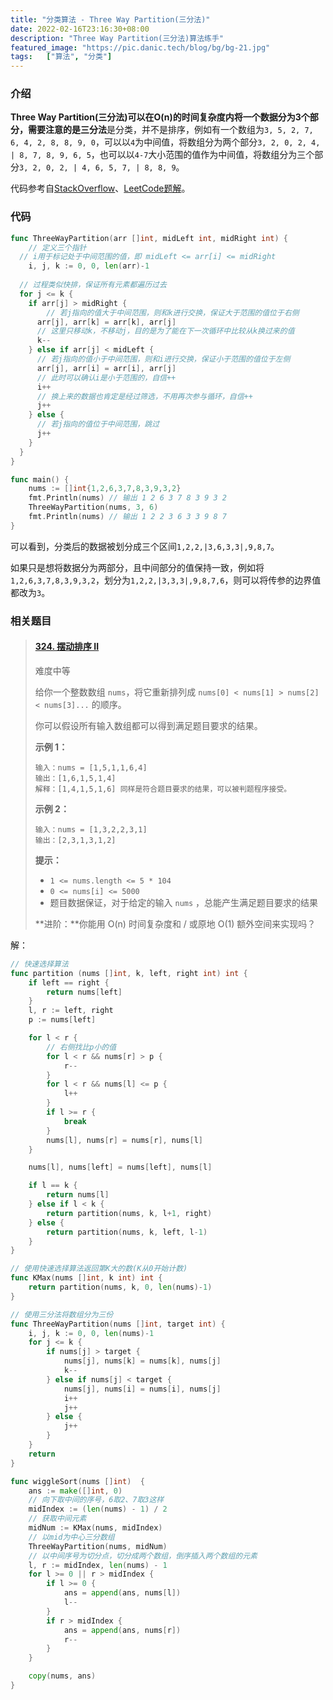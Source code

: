 ```yaml
---
title: "分类算法 - Three Way Partition(三分法)"
date: 2022-02-16T23:16:30+08:00
description: "Three Way Partition(三分法)算法练手"
featured_image: "https://pic.danic.tech/blog/bg/bg-21.jpg"
tags:	["算法", "分类"]
---
```


### 介绍

**Three Way Partition(三分法)**可以在O(n)的时间复杂度内将一个数据分为3个部分，需要注意的是**三分法**是分类，并不是排序，例如有一个数组为`3, 5, 2, 7, 6, 4, 2, 8, 8, 9, 0`，可以以`4`为中间值，将数组分为两个部分`3, 2, 0, 2, 4, | 8, 7, 8, 9, 6, 5`，也可以以`4-7`大小范围的值作为中间值，将数组分为三个部分`3, 2, 0, 2, | 4, 6, 5, 7, | 8, 8, 9`。

代码参考自[StackOverflow](https://stackoverflow.com/questions/941447/quicksort-with-3-way-partition)、[LeetCode题解](https://leetcode-cn.com/problems/wiggle-sort-ii/solution/)。



### 代码

```go
func ThreeWayPartition(arr []int, midLeft int, midRight int) {
	// 定义三个指针
  // i用于标记处于中间范围的值，即 midLeft <= arr[i] <= midRight
	i, j, k := 0, 0, len(arr)-1
  
  // 过程类似快排，保证所有元素都遍历过去
  for j <= k {
    if arr[j] > midRight {
    	// 若j指向的值大于中间范围，则和k进行交换，保证大于范围的值位于右侧
      arr[j], arr[k] = arr[k], arr[j]
      // 这里只移动k，不移动j，目的是为了能在下一次循环中比较从k换过来的值
      k--
    } else if arr[j] < midLeft {
      // 若j指向的值小于中间范围，则和i进行交换，保证小于范围的值位于左侧
      arr[j], arr[i] = arr[i], arr[j]
      // 此时可以确认i是小于范围的，自信++
      i++
      // 换上来的数据也肯定是经过筛选，不用再次参与循环，自信++
      j++
    } else {
      // 若j指向的值位于中间范围，跳过
      j++
    }
  }
}

func main() {
	nums := []int{1,2,6,3,7,8,3,9,3,2}
	fmt.Println(nums) // 输出 1 2 6 3 7 8 3 9 3 2
	ThreeWayPartition(nums, 3, 6)
	fmt.Println(nums) // 输出 1 2 2 3 6 3 3 9 8 7
}
```

可以看到，分类后的数据被划分成三个区间`1,2,2,|3,6,3,3|,9,8,7`。

如果只是想将数据分为两部分，且中间部分的值保持一致，例如将`1,2,6,3,7,8,3,9,3,2`，划分为`1,2,2,|3,3,3|,9,8,7,6`，则可以将传参的边界值都改为`3`。



### 相关题目

> #### [324. 摆动排序 II](https://leetcode-cn.com/problems/wiggle-sort-ii/)
>
> 难度中等
>
> 给你一个整数数组 `nums`，将它重新排列成 `nums[0] < nums[1] > nums[2] < nums[3]...` 的顺序。
>
> 你可以假设所有输入数组都可以得到满足题目要求的结果。
>
>  
>
> **示例 1：**
>
> ```
> 输入：nums = [1,5,1,1,6,4]
> 输出：[1,6,1,5,1,4]
> 解释：[1,4,1,5,1,6] 同样是符合题目要求的结果，可以被判题程序接受。
> ```
>
> **示例 2：**
>
> ```
> 输入：nums = [1,3,2,2,3,1]
> 输出：[2,3,1,3,1,2]
> ```
>
>  
>
> **提示：**
>
> - `1 <= nums.length <= 5 * 104`
> - `0 <= nums[i] <= 5000`
> - 题目数据保证，对于给定的输入 `nums` ，总能产生满足题目要求的结果
>
>  
>
> **进阶：**你能用 O(n) 时间复杂度和 / 或原地 O(1) 额外空间来实现吗？

解：

```go
// 快速选择算法
func partition (nums []int, k, left, right int) int {
	if left == right {
		return nums[left]
	}
	l, r := left, right
	p := nums[left]

	for l < r {
		// 右侧找比p小的值
		for l < r && nums[r] > p {
			r--
		}
		for l < r && nums[l] <= p {
			l++
		}
		if l >= r {
			break
		}
		nums[l], nums[r] = nums[r], nums[l]
	}

	nums[l], nums[left] = nums[left], nums[l]

	if l == k {
		return nums[l]
	} else if l < k {
		return partition(nums, k, l+1, right)
	} else {
		return partition(nums, k, left, l-1)
	}
}

// 使用快速选择算法返回第K大的数(K从0开始计数)
func KMax(nums []int, k int) int {
	return partition(nums, k, 0, len(nums)-1)
}

// 使用三分法将数组分为三份
func ThreeWayPartition(nums []int, target int) {
	i, j, k := 0, 0, len(nums)-1
	for j <= k {
		if nums[j] > target {
			nums[j], nums[k] = nums[k], nums[j]
			k--
		} else if nums[j] < target {
			nums[j], nums[i] = nums[i], nums[j]
			i++
			j++
		} else {
			j++
		}
	}
	return
}

func wiggleSort(nums []int)  {
	ans := make([]int, 0)
	// 向下取中间的序号，6取2、7取3这样
	midIndex := (len(nums) - 1) / 2
	// 获取中间元素
	midNum := KMax(nums, midIndex)
	// 以mid为中心三分数组
	ThreeWayPartition(nums, midNum)
	// 以中间序号为切分点，切分成两个数组，倒序插入两个数组的元素
	l, r := midIndex, len(nums) - 1
	for l >= 0 || r > midIndex {
		if l >= 0 {
			ans = append(ans, nums[l])
			l--
		}
		if r > midIndex {
			ans = append(ans, nums[r])
			r--
		}
	}

	copy(nums, ans)
}
```

